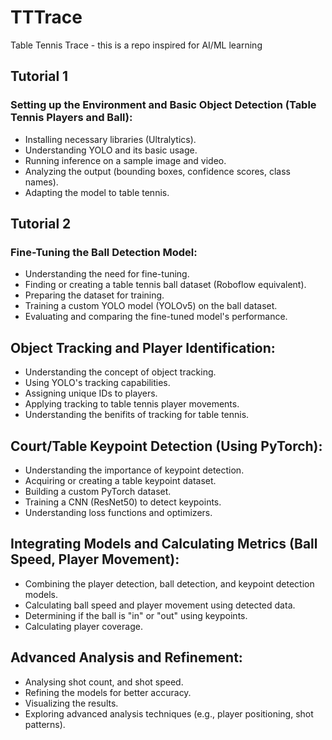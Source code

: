 # TTTrace
Table Tennis Trace - this is a repo inspired for AI/ML learning

## Tutorial 1
### Setting up the Environment and Basic Object Detection (Table Tennis Players and Ball):
- Installing necessary libraries (Ultralytics).
- Understanding YOLO and its basic usage.
- Running inference on a sample image and video.
- Analyzing the output (bounding boxes, confidence scores, class names).
- Adapting the model to table tennis.

## Tutorial 2
### Fine-Tuning the Ball Detection Model:
- Understanding the need for fine-tuning.
- Finding or creating a table tennis ball dataset (Roboflow equivalent).
- Preparing the dataset for training.
- Training a custom YOLO model (YOLOv5) on the ball dataset.
- Evaluating and comparing the fine-tuned model's performance.

## Object Tracking and Player Identification:
- Understanding the concept of object tracking.
- Using YOLO's tracking capabilities.
- Assigning unique IDs to players.
- Applying tracking to table tennis player movements.
- Understanding the benifits of tracking for table tennis.

## Court/Table Keypoint Detection (Using PyTorch):
- Understanding the importance of keypoint detection.
- Acquiring or creating a table keypoint dataset.
- Building a custom PyTorch dataset.
- Training a CNN (ResNet50) to detect keypoints.
- Understanding loss functions and optimizers.

## Integrating Models and Calculating Metrics (Ball Speed, Player Movement):
- Combining the player detection, ball detection, and keypoint detection models.
- Calculating ball speed and player movement using detected data.
- Determining if the ball is "in" or "out" using keypoints.
- Calculating player coverage.

## Advanced Analysis and Refinement:
- Analysing shot count, and shot speed.
- Refining the models for better accuracy.
- Visualizing the results.
- Exploring advanced analysis techniques (e.g., player positioning, shot patterns).

